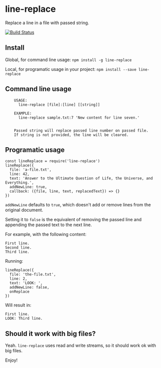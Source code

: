 # line-replace
Replace a line in a file with passed string.

[![Build Status](https://travis-ci.org/codealchemist/line-replace.svg?branch=master)](https://travis-ci.org/codealchemist/line-replace)

## Install

Global, for command line usage:
`npm install -g line-replace`

Local, for programatic usage in your project:
`npm install --save line-replace`

## Command line usage

```
    USAGE:
      line-replace [file]:[line] [[string]]

    EXAMPLE:
      line-replace sample.txt:7 'New content for line seven.'


    Passed string will replace passed line number on passed file.
    If string is not provided, the line will be cleared.
```

## Programatic usage

```
const lineReplace = require('line-replace')
lineReplace({
  file: 'a-file.txt',
  line: 42,
  text: 'Answer to the Ultimate Question of Life, the Universe, and Everything.',
  addNewLine: true,
  callback: ({file, line, text, replacedText}) => {}
})
```

`addNewLine` defaults to `true`, which doesn't add or remove
lines from the original document.

Setting it to `false` is the equivalent of removing the passed line and appending
the passed text to the next line.

For example, with the following content:
```
First line.
Second line.
Third line.
```

Running:
```
lineReplace({
  file: 'the-file.txt',
  line: 2,
  text: 'LOOK: ',
  addNewLine: false,
  onReplace
})
```

Will result in:
```
First line.
LOOK: Third line.
```

## Should it work with big files?

Yeah. `line-replace` uses read and write streams, so it should work ok with big files.

Enjoy!
